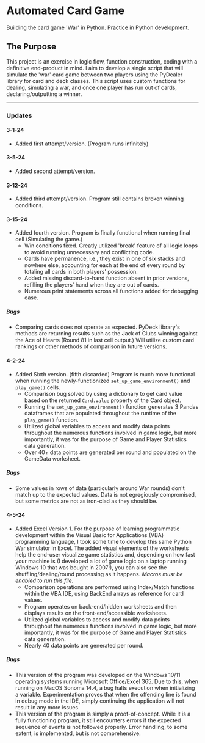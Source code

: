 # Automated Card Game

Building the card game 'War' in Python. Practice in Python development.

## The Purpose

This project is an exercise in logic flow, function construction, coding with a definitive end-product in mind. I aim to develop a single script that will simulate the 'war' card game between two players using the PyDealer library for card and deck classes. This script uses custom functions for dealing, simulating a war, and once one player has run out of cards, declaring/outputting a winner.

---

### Updates

#### 3-1-24
- Added first attempt/version. (Program runs infinitely)

#### 3-5-24
- Added second attempt/version.

#### 3-12-24
- Added third attempt/version. Program still contains broken winning conditions.

#### 3-15-24
- Added fourth version. Program is finally functional when running final cell (Simulating the game.)
  - Win conditions fixed. Greatly utilized 'break' feature of all logic loops to avoid running unnecessary and conflicting code.
  - Cards have permanence, i.e., they exist in one of six stacks and nowhere else, accounting for each at the end of every round by totaling all cards in both players' possession.
  - Added missing discard-to-hand function absent in prior versions, refilling the players' hand when they are out of cards.
  - Numerous print statements across all functions added for debugging ease.

##### Bugs
- Comparing cards does not operate as expected. PyDeck library's methods are returning results such as the Jack of Clubs winning against the Ace of Hearts (Round 81 in last cell output.) Will utilize custom card rankings or other methods of comparison in future versions.

#### 4-2-24
- Added Sixth version. (fifth discarded) Program is much more functional when running the newly-functionized `set_up_game_environment()` and `play_game()` cells.
  - Comparison bug solved by using a dictionary to get card value based on the returned `Card.value` property of the Card object.
  - Running the `set_up_game_environment()` function generates 3 Pandas dataframes that are populated throughout the runtime of the `play_game()` function.
  - Utilized global variables to access and modify data points throughout the numerous functions involved in game logic, but more importantly, it was for the purpose of Game and Player Statistics data generation.
  - Over 40+ data points are generated per round and populated on the GameData worksheet.

##### Bugs
- Some values in rows of data (particularly around War rounds) don't match up to the expected values. Data is not egregiously compromised, but some metrics are not as iron-clad as they should be.

#### 4-5-24
- Added Excel Version 1. For the purpose of learning programmatic development within the Visual Basic for Applications (VBA) programming language, I took some time to develop this same Python War simulator in Excel. The added visual elements of the worksheets help the end-user visualize game statistics and, depending on how fast your machine is (I developed a lot of game logic on a laptop running Windows 10 that was bought in 2007!), you can also see the shuffling/dealing/round processing as it happens. *Macros must be enabled to run this file.*
  - Comparison operations are performed using Index/Match functions within the VBA IDE, using BackEnd arrays as reference for card values.
  - Program operates on back-end/hidden worksheets and then displays results on the front-end/accessible worksheets.
  - Utilized global variables to access and modify data points throughout the numerous functions involved in game logic, but more importantly, it was for the purpose of Game and Player Statistics data generation.
  - Nearly 40 data points are generated per round.

##### Bugs
- This version of the program was developed on the Windows 10/11 operating systems running Microsoft Office/Excel 365. Due to this, when running on MacOS Sonoma 14.4, a bug halts execution when initializing a variable. Experimentation proves that when the offending line is found in debug mode in the IDE, simply continuing the application will not result in any more issues.
- This version of the program is simply a proof-of-concept. While it is a fully functioning program, it still encounters errors if the expected sequence of events is not followed properly. Error handling, to some extent, is implemented, but is not comprehensive.
